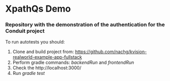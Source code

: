 # XpathQs Demo

### Repository with the demonstration of the authentication for the Conduit project

To run autotests you should:

1. Clone and build project from: https://github.com/nachg/kvision-realworld-example-app-fullstack
2. Perform gradle commands: *backendRun* and *frontendRun*
3. Check the http://localhost:3000/
4. Run *gradle test*